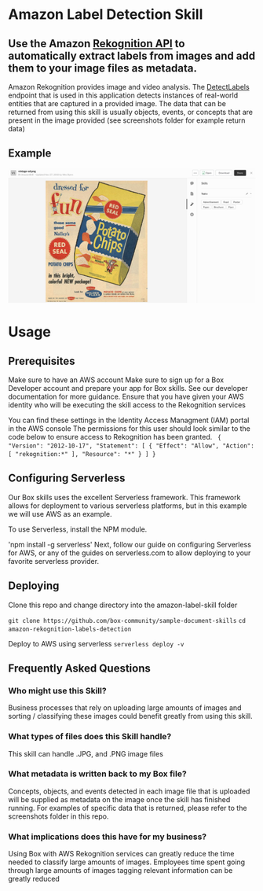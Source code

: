 # Amazon Label Detection Skill
## Use the Amazon [Rekognition API](https://aws.amazon.com/rekognition/) to automatically extract labels from images and add them to your image files as metadata.

Amazon Rekognition provides image and video analysis. The [DetectLabels](https://docs.aws.amazon.com/rekognition/latest/dg/API_DetectLabels.html) endpoint that is used in this application detects instances of real-world entities that are captured in a provided image. The data that can be returned from using this skill is usually objects, events, or concepts that are present in the image provided (see screenshots folder for example return data)

## Example
![Vintage Ad](screenshots/Example2.jpg)

# Usage
## Prerequisites
Make sure to have an AWS account
Make sure to sign up for a Box Developer account and prepare your app for Box skills. See our developer documentation for more guidance.
Ensure that you have given your AWS identity who will be executing the skill access to the Rekognition services

You can find these settings in the Identity Access Managment (IAM) portal in the AWS console
The permissions for this user should look similar to the code below to ensure access to Rekognition has been granted.
    ```
    {
    "Version": "2012-10-17",
    "Statement": [
        {
            "Effect": "Allow",
            "Action": [
                "rekognition:*"
            ],
            "Resource": "*"
        }
    ]
}```

## Configuring Serverless
Our Box skills uses the excellent Serverless framework. This framework allows for deployment to various serverless platforms, but in this example we will use AWS as an example.

To use Serverless, install the NPM module.

'npm install -g serverless'
Next, follow our guide on configuring Serverless for AWS, or any of the guides on serverless.com to allow deploying to your favorite serverless provider.

## Deploying
Clone this repo and change directory into the amazon-label-skill folder

`git clone https://github.com/box-community/sample-document-skills`
`cd amazon-rekognition-labels-detection`

Deploy to AWS using serverless
`serverless deploy -v`

## Frequently Asked Questions
### Who might use this Skill?
Business processes that rely on uploading large amounts of images and sorting / classifying these images could benefit greatly from using this skill.

### What types of files does this Skill handle?
This skill can handle .JPG, and .PNG image files 

### What metadata is written back to my Box file?
Concepts, objects, and events detected in each image file that is uploaded will be supplied as metadata on the image once the skill has finished running. For examples of specific data that is returned, please refer to the screenshots folder in this repo.

### What implications does this have for my business?
Using Box with AWS Rekognition services can greatly reduce the time needed to classify large amounts of images. Employees time spent going through large amounts of images tagging relevant information can be greatly reduced
